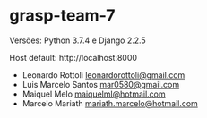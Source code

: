 # grasp-team-7

Versões: Python 3.7.4 e Django 2.2.5

Host default: http://localhost:8000

* Leonardo Rottoli <leonardorottoli@gmail.com>
* Luis Marcelo Santos <mar0580@gmail.com>
* Maiquel Melo <maiquelml@hotmail.com>
* Marcelo Mariath <mariath.marcelo@hotmail.com>
